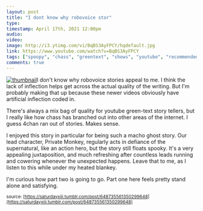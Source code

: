 ```yaml
---
layout: post
title: "I dont know why robovoice stor"
type: 
timestamp: April 17th, 2021 12:00pm
audio: 
video: 
image: http://i3.ytimg.com/vi/BqBS3AyFPCY/hqdefault.jpg
link: https://www.youtube.com/watch?v=BqBS3AyFPCY
tags: ["spoopy", "chass", "greentext", "shows", "youtube", "recommended", "Youtube"]
comments: true
---
```

[![thumbnail](http://i3.ytimg.com/vi/BqBS3AyFPCY/hqdefault.jpg)](https://www.youtube.com/watch?v=BqBS3AyFPCY)I don't know why robovoice stories appeal to me.  I think the lack of inflection helps get across the actual quality of the writing.  But I'm probably making that up because these newer videos obviously have artificial inflection coded in.

There's always a mix bag of quality for youtube green-text story tellers, but I really like how chass has branched out into other areas of the internet.  I guess 4chan ran out of stories.  Makes sense.  

I enjoyed this story in particular for being such a macho ghost story.  Our lead character, Private Monkey, regularly acts in defiance of the supernatural, like an action hero, but the story still floats spooky.  It's a very appealing juxtaposition, and much refreshing after countless leads running and cowering whenever the unexpected happens.  Leave that to me, as I listen to this while under my heated blankey.

I'm curious how part two is going to go.  Part one here feels pretty stand alone and satisfying.

<small>source: [https://saturdayxiii.tumblr.com/post/648735561350299648](https://saturdayxiii.tumblr.com/post/648735561350299648)</small>